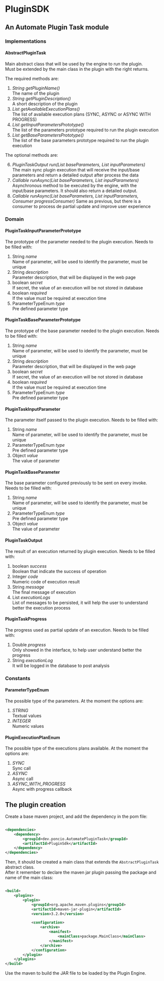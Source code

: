 # PluginSDK
## An Automate Plugin Task module

### Implementations

#### AbstractPluginTask

Main abstract class that will be used by the engine to run the plugin.  
Must be extended by the main class in the plugin with the right returns.

The required methods are:

1. *String getPluginName()*  
The name of the plugin
2. *String getPluginDescription()*  
A short description of the plugin
3. *List<PluginExecutionPlanEnum> getAvailableExecutionPlans()*  
The list of available execution plans (SYNC, ASYNC or ASYNC WITH PROGRESS)
4. *List<PluginTaskInputParameterPrototype> getInputParametersPrototype()*  
The list of the parameters prototype required to run the plugin execution
5. *List<PluginTaskBaseParameterPrototype> getBaseParametersPrototype()*  
The list of the base parameters prototype required to run the plugin execution

The optional methods are:

6. *PluginTaskOutput run(List<PluginTaskBaseParameterPrototype> baseParameters, List<PluginTaskInputParameter> inputParameters)*  
   The main sync plugin execution that will receive the input/base parameters and return a detailed output after process the data
1. *Callable<PluginTaskOutput> runAsync(List<PluginTaskBaseParameterPrototype> baseParameters, List<PluginTaskInputParameter> inputParameters)*  
Asynchronous method to be executed by the engine, with the input/base parameters. It should also return a detailed output.
2. *Callable<PluginTaskOutput> runAsync(List<PluginTaskBaseParameterPrototype> baseParameters, List<PluginTaskInputParameter> inputParameters, Consumer<PluginTaskProgress> progressConsumer)*
Same as previous, but there is a consumer to process de partial update and improve user experience

### Domain

#### PluginTaskInputParameterPrototype

The prototype of the parameter needed to the plugin execution. Needs to be filled with:
1. String *name*    
Name of parameter, will be used to identify the parameter, must be unique
2. String *description*    
Parameter description, that will be displayed in the web page
3. boolean *secret*  
If secret, the value of an execution will be not stored in database
4. boolean *required*    
If the value must be required at execution time
5. ParameterTypeEnum *type*    
Pre defined parameter type

#### PluginTaskBaseParameterPrototype

The prototype of the base parameter needed to the plugin execution. Needs to be filled with:
1. String *name*  
   Name of parameter, will be used to identify the parameter, must be unique
2. String *description*  
   Parameter description, that will be displayed in the web page
3. boolean *secret*  
   If secret, the value of an execution will be not stored in database
4. boolean *required*    
      If the value must be required at execution time
5. ParameterTypeEnum *type*    
   Pre defined parameter type

#### PluginTaskInputParameter

The parameter itself passed to the plugin execution. Needs to be filled with:
1. String *name*  
Name of parameter, will be used to identify the parameter, must be unique
2. ParameterTypeEnum *type*  
Pre defined parameter type
3. Object *value*  
The value of parameter

#### PluginTaskBaseParameter

The base parameter configured previously to be sent on every invoke. Needs to be filled with:
1. String *name*  
   Name of parameter, will be used to identify the parameter, must be unique
2. ParameterTypeEnum *type*  
   Pre defined parameter type
3. Object *value*  
   The value of parameter

#### PluginTaskOutput

The result of an execution returned by plugin execution. Needs to be filled with:
1. boolean *success*  
Boolean that indicate the success of operation
2. Integer *code*  
Numeric code of execution result
3. String *message*  
The final message of execution
4. List<String> *executionLogs*  
List of messages to be persisted, it will help the user to understand better the execution process

#### PluginTaskProgress

The progress used as partial update of an execution. Needs to be filled with:
1. Double *progress*  
Only showed in the interface, to help user understand better the progress
2. String *executionLog*  
It will be logged in the database to post analysis

### Constants

#### ParameterTypeEnum

The possible type of the parameters. At the moment the options are:
1. *STRING*  
Textual values
2. *INTEGER*  
Numeric values

#### PluginExecutionPlanEnum

The possible type of the executions plans available. At the moment the options are:
1. *SYNC*  
Sync call
2. *ASYNC*  
Async call
3. *ASYNC_WITH_PROGRESS*  
Async with progress callback


## The plugin creation

Create a base maven project, and add the dependency in the pom file:
```xml

<dependencies>
    <dependency>
        <groupId>dev.poncio.AutomatePluginTask</groupId>
        <artifactId>PluginSdk</artifactId>
    </dependency>
</dependencies>
```

Then, it should be created a main class that extends the `AbstractPluginTask` abstract class.  
After it remember to declare the maven jar plugin passing the package and name of the main class:

```xml

<build>
    <plugins>
        <plugin>
            <groupId>org.apache.maven.plugins</groupId>
            <artifactId>maven-jar-plugin</artifactId>
            <version>3.2.0</version>

            <configuration>
                <archive>
                    <manifest>
                        <mainClass>package.MainClass</mainClass>
                    </manifest>
                </archive>
            </configuration>
        </plugin>
    </plugins>
</build>
```

Use the maven to build the JAR file to be loaded by the Plugin Engine.
